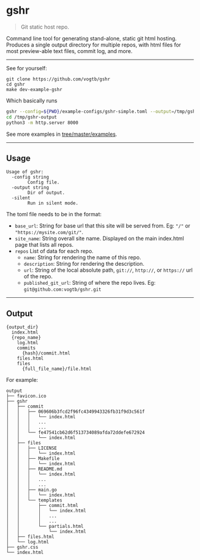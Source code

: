 # gshr

> Git static host repo.

Command line tool for generating stand-alone, static git html hosting. Produces a single output
directory for multiple repos, with html files for most preview-able text files, commit log, and
more.

---

See for yourself:

```
git clone https://github.com/vogtb/gshr
cd gshr
make dev-example-gshr
```

Which basically runs

```bash
gshr --config=${PWD}/example-configs/gshr-simple.toml --output=/tmp/gshr-output
cd /tmp/gshr-output
python3 -m http.server 8000
```

See more examples in [tree/master/examples](tree/master/examples).

---

## Usage

```
Usage of gshr:
  -config string
    	Config file.
  -output string
    	Dir of output.
  -silent
    	Run in silent mode.
```

The toml file needs to be in the format:

* `base_url`: String for base url that this site will be served from. Eg: `"/"` or
  `"https://mysite.com/git/"`.  
* `site_name`: String overall site name. Displayed on the main index.html page that lists all
  repos.
* `repos` List of data for each repo.
  * `name`: String for rendering the name of this repo.
  * `description`: String for rendering the description.
  * `url`: String of the local absolute path, `git://`, `http://`, or `https://` url of the repo.
  * `published_git_url`: String of where the repo lives. Eg: `git@github.com:vogtb/gshr.git`

---

## Output

```text
{output_dir}
  index.html
  {repo_name}
    log.html
    commits
      {hash}/commit.html
    files.html
    files
      {full_file_name}/file.html
```

For example:

```text
output
├── favicon.ico
├── gshr
│   ├── commit
│   │   ├── 069606b3fcd2f96fc4349943326fb31f9d3c561f
│   │   │   └── index.html
│   │   │   ...
│   │   │   ...
│   │   └── fe47541cb62d6f513734089afda72ddefe672924
│   │       └── index.html
│   ├── files
│   │   ├── LICENSE
│   │   │   └── index.html
│   │   ├── Makefile
│   │   │   └── index.html
│   │   ├── README.md
│   │   │   └── index.html
│   │   │   ...
│   │   │   ...
│   │   ├── main.go
│   │   │   └── index.html
│   │   └── templates
│   │       ├── commit.html
│   │       │   └── index.html
│   │       │   ...
│   │       │   ...
│   │       └── partials.html
│   │           └── index.html
│   ├── files.html
│   └── log.html
├── gshr.css
└── index.html
```
